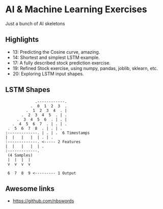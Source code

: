 # AI & Machine Learning Exercises

Just a bunch of AI skeletons

## Highlights

* 13: Predicting the Cosine curve, amazing.
* 14: Shortest and simplest LSTM example.
* 17: A fully described stock prediction exercise.
* 19: Refined Stock exercise, using numpy, pandas, joblib, sklearn, etc.
* 20: Exploring LSTM input shapes.

## LSTM Shapes
```
             .------------.
           .  0  1  2  3  .
         .  1  2  3  4  . |
       .  2  3  4  5  . | .
     .  3  4  5  6  . | . |
   .  4  5  6  7  . | . | .
 .  5  6  7  8  . | . | .
:-------------. | . | .  6 Timestamps
|  |   |   |  | . | .
:-------------. <----- 2 Features
|  |   |   |  | .
:-------------.
 (4 Samples)
 |  |  |  |
 v  v  v  v

 6  7  8  9 <--------- 1 Output
```
## Awesome links

* https://github.com/nbswords
